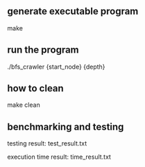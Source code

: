 ## generate executable program
make

## run the program
./bfs_crawler {start_node} {depth}

## how to clean 
make clean

## benchmarking and testing 
testing result: test_result.txt

execution time result: time_result.txt
